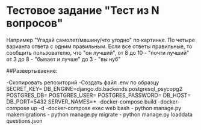 # Тестовое задание "Тест из N вопросов"
 

Например "Угадай самолет/машину/что угодно" по картинке.
По четыре варианта ответа с одним правильным.
Если все ответы правильные, то сообщить пользователю, что "он лучший",
от 8 до 10 - "почти лучший"
от 3 до 8 - "бывает и лучше"
до 3 - "вы нуб"

##Развертываение:

-Скопировать репозиторий
-Создать файл .env по образцу
    SECRET_KEY=
    DB_ENGINE=django.db.backends.postgresql_psycopg2
    POSTGRES_DB=
    POSTGRES_USER=
    POSTGRES_PASSWORD=
    DB_HOST=
    DB_PORT=5432
    SERVER_NAMES=*
-docker-compose build
-docker-compose up -d
-docker-compose exec web bash
    - python manage.py makemigrations
    - python manage.py migrate
    - python manage.py loaddata questions.json